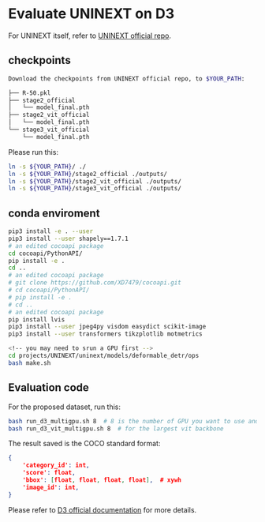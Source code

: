 # Evaluate UNINEXT on D3

For UNINEXT itself, refer to [UNINEXT official repo](https://github.com/MasterBin-IIAU/UNINEXT). 

## checkpoints

```bash
Download the checkpoints from UNINEXT official repo, to $YOUR_PATH:

├── R-50.pkl
├── stage2_official
│   └── model_final.pth
├── stage2_vit_official
│   └── model_final.pth
└── stage3_vit_official
    └── model_final.pth
```

Please run this:
```bash
ln -s ${YOUR_PATH}/ ./
ln -s ${YOUR_PATH}/stage2_official ./outputs/
ln -s ${YOUR_PATH}/stage2_vit_official ./outputs/
ln -s ${YOUR_PATH}/stage3_vit_official ./outputs/
```


## conda enviroment

```bash
pip3 install -e . --user
pip3 install --user shapely==1.7.1
# an edited cocoapi package
cd cocoapi/PythonAPI/
pip install -e .
cd ..
# an edited cocoapi package
# git clone https://github.com/XD7479/cocoapi.git
# cd cocoapi/PythonAPI/
# pip install -e .
# cd ..
# an edited cocoapi package
pip install lvis
pip3 install --user jpeg4py visdom easydict scikit-image
pip3 install --user transformers tikzplotlib motmetrics

<!-- you may need to srun a GPU first -->
cd projects/UNINEXT/uninext/models/deformable_detr/ops
bash make.sh
```


## Evaluation code

For the proposed dataset, run this:
```bash
bash run_d3_multigpu.sh 8  # 8 is the number of GPU you want to use and can be smaller
bash run_d3_vit_multigpu.sh 8  # for the largest vit backbone
```

The result saved is the COCO standard format:

```json
{
    'category_id': int,
    'score': float,
    'bbox': [float, float, float, float],  # xywh
    'image_id': int,
}
```

Please refer to [D3 official documentation](https://github.com/shikras/d-cube/blob/main/doc.md) for more details.
